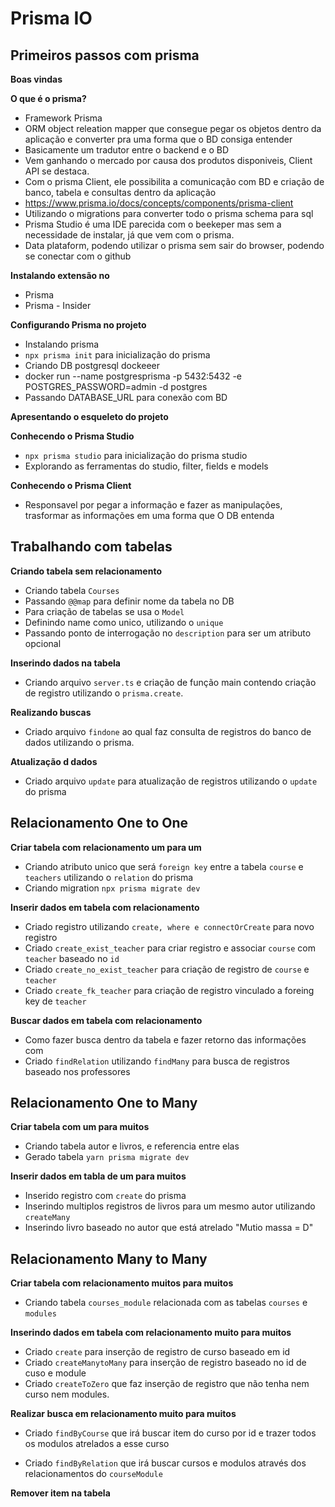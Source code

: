 # Prisma IO

## Primeiros passos com prisma

**Boas vindas**

**O que é o prisma?**

- Framework Prisma
- ORM object releation mapper que consegue pegar os objetos dentro da aplicação e converter pra uma forma que o BD consiga entender
- Basicamente um tradutor entre o backend e o BD
- Vem ganhando o mercado por causa dos produtos disponiveis, Client API se destaca.
- Com o prisma Client, ele possibilita a comunicação com BD e criação de banco, tabela e consultas dentro da aplicação
- https://www.prisma.io/docs/concepts/components/prisma-client
- Utilizando o migrations para converter todo o prisma schema para sql
- Prisma Studio é uma IDE parecida com o beekeper mas sem a necessidade de instalar, já que vem com o prisma.
- Data plataform, podendo utilizar o prisma sem sair do browser, podendo se conectar com o github

**Instalando extensão no**

- Prisma
- Prisma - Insider

**Configurando Prisma no projeto**

- Instalando prisma
- `npx prisma init` para inicialização do prisma
- Criando DB postgresql dockeeer
- docker run --name postgresprisma -p 5432:5432 -e POSTGRES_PASSWORD=admin -d postgres
- Passando DATABASE_URL para conexão com BD

**Apresentando o esqueleto do projeto**

**Conhecendo o Prisma Studio**

- `npx prisma studio` para inicialização do prisma studio
- Explorando as ferramentas do studio, filter, fields e models

**Conhecendo o Prisma Client**

- Responsavel por pegar a informação e fazer as manipulações, trasformar as informações em uma forma que O DB entenda

## Trabalhando com tabelas

**Criando tabela sem relacionamento**

- Criando tabela `Courses`
- Passando `@@map` para definir nome da tabela no DB
- Para criação de tabelas se usa o `Model`
- Definindo name como unico, utilizando o `unique`
- Passando ponto de interrogação no `description` para ser um atributo opcional

**Inserindo dados na tabela**

- Criando arquivo `server.ts` e criação de função main contendo criação de registro utilizando o `prisma.create`.

**Realizando buscas**

- Criado arquivo `findone` ao qual faz consulta de registros do banco de dados utilizando o prisma.

**Atualização d dados**

- Criado arquivo `update` para atualização de registros utilizando o `update` do prisma

## Relacionamento One to One

**Criar tabela com relacionamento um para um**

- Criando atributo unico que será `foreign key` entre a tabela `course` e `teachers` utilizando o `relation` do prisma
- Criando migration `npx prisma migrate dev`

**Inserir dados em tabela com relacionamento**

- Criado registro utilizando `create, where e connectOrCreate` para novo registro
- Criado `create_exist_teacher` para criar registro e associar `course` com `teacher` baseado no `id`
- Criado `create_no_exist_teacher` para criação de registro de `course` e `teacher`
- Criado `create_fk_teacher` para criação de registro vinculado a foreing key de `teacher`

**Buscar dados em tabela com relacionamento**

- Como fazer busca dentro da tabela e fazer retorno das informações com
- Criado `findRelation` utilizando `findMany` para busca de registros baseado nos professores

## Relacionamento One to Many

**Criar tabela com um para muitos**

- Criando tabela autor e livros, e referencia entre elas
- Gerado tabela `yarn prisma migrate dev`

**Inserir dados em tabla de um para muitos**

- Inserido registro com `create` do prisma
- Inserindo multiplos registros de livros para um mesmo autor utilizando `createMany`
- Inserindo livro baseado no autor que está atrelado "Mutio massa = D"

## Relacionamento Many to Many

**Criar tabela com relacionamento muitos para muitos**

- Criando tabela `courses_module` relacionada com as tabelas `courses` e `modules`

**Inserindo dados em tabela com relacionamento muito para muitos**

- Criado `create` para inserção de registro de curso baseado em id
- Criado `createManytoMany` para inserção de registro baseado no id de cuso e module
- Criado `createToZero` que faz inserção de registro que não tenha nem curso nem modules.

**Realizar busca em relacionamento muito para muitos**

- Criado `findByCourse` que irá buscar item do curso por id e trazer todos os modulos atrelados a esse curso

- Criado `findByRelation` que irá buscar cursos e modulos através dos relacionamentos do `courseModule`

**Remover item na tabela**

